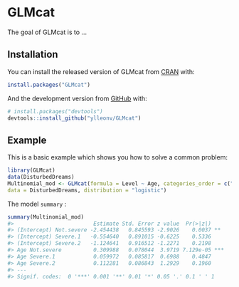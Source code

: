 
<!-- README.md is generated from README.Rmd. Please edit that file -->

# GLMcat

<!-- badges: start -->

<!-- badges: end -->

The goal of GLMcat is to …

## Installation

You can install the released version of GLMcat from
[CRAN](https://CRAN.R-project.org) with:

``` r
install.packages("GLMcat")
```

And the development version from [GitHub](https://github.com/) with:

``` r
# install.packages("devtools")
devtools::install_github("ylleonv/GLMcat")
```

## Example

This is a basic example which shows you how to solve a common problem:

``` r
library(GLMcat)
data(DisturbedDreams)
Multinomial_mod <- GLMcat(formula = Level ~ Age, categories_order = c("Not.severe", "Severe.1", "Severe.2", "Very.severe"),
data = DisturbedDreams, distribution = "logistic")
```

The model `summary` :

``` r
summary(Multinomial_mod)
#>                         Estimate Std. Error z value  Pr(>|z|)    
#> (Intercept) Not.severe -2.454438   0.845593 -2.9026    0.0037 ** 
#> (Intercept) Severe.1   -0.554640   0.891015 -0.6225    0.5336    
#> (Intercept) Severe.2   -1.124641   0.916512 -1.2271    0.2198    
#> Age Not.severe          0.309988   0.078044  3.9719 7.129e-05 ***
#> Age Severe.1            0.059972   0.085817  0.6988    0.4847    
#> Age Severe.2            0.112281   0.086843  1.2929    0.1960    
#> ---
#> Signif. codes:  0 '***' 0.001 '**' 0.01 '*' 0.05 '.' 0.1 ' ' 1
```
